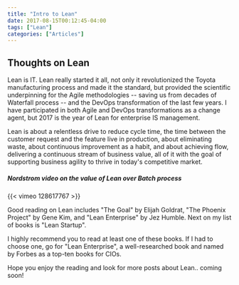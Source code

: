 ```yaml
---
title: "Intro to Lean"
date: 2017-08-15T00:12:45-04:00
tags: ["Lean"]
categories: ["Articles"]
---
```


## Thoughts on Lean

Lean is IT. Lean really started it all, not only it revolutionized the Toyota manufacturing process and made it the standard, but provided the scientific underpinning for the Agile methodologies -- saving us from decades of Waterfall process -- and the DevOps transformation of the last few years. I have participated in both Agile and DevOps transformations as a change agent, but 2017 is the year of Lean for enterprise IS management.

Lean is about a relentless drive to reduce cycle time, the time between the customer request and the feature live in production, about eliminating waste, about continuous improvement as a habit, and about achieving flow, delivering a continuous stream of business value, all of it with the goal of supporting business agility to thrive in today's competitive market.

##### Nordstrom video on the value of Lean over Batch process

{{< vimeo 128617767 >}}

Good reading on Lean includes "The Goal" by Elijah Goldrat, "The Phoenix Project" by Gene Kim, and "Lean Enterprise" by Jez Humble. Next on my list of books is "Lean Startup".

I highly recommend you to read at least one of these books. If I had to choose one, go for "Lean Enterprise", a well-researched book and named by Forbes as a top-ten books for CIOs.

Hope you enjoy the reading and look for more posts about Lean.. coming soon!
